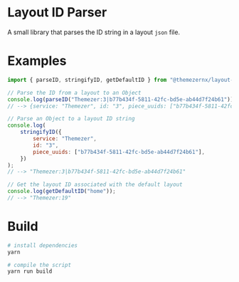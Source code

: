 # Layout ID Parser

A small library that parses the ID string in a layout `json` file.

# Examples

```js
import { parseID, stringifyID, getDefaultID } from "@themezernx/layout-id-parser";

// Parse the ID from a layout to an Object
console.log(parseID("Themezer:3|b77b434f-5811-42fc-bd5e-ab44d7f24b61"));
// --> {service: "Themezer", id: "3", piece_uuids: ["b77b434f-5811-42fc-bd5e-ab44d7f24b61"]}

// Parse an Object to a layout ID string
console.log(
	stringifyID({
		service: "Themezer",
		id: "3",
		piece_uuids: ["b77b434f-5811-42fc-bd5e-ab44d7f24b61"],
	})
);
// --> "Themezer:3|b77b434f-5811-42fc-bd5e-ab44d7f24b61"

// Get the layout ID associated with the default layout
console.log(getDefaultID("home"));
// --> "Themezer:19"
```

# Build

```bash
# install dependencies
yarn

# compile the script
yarn run build
```
